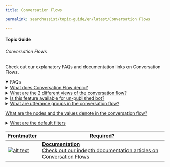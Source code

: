 ```yaml
---
title: Conversation Flows

permalink: searchassist/topic-guide/en/latest/Conversation Flows

---
```

#### Topic Guide
###### Conversation Flows


  Check out our explanatory FAQs and documentation links on Conversation Flows.


<details open>
  <summary>FAQs
  </summary>
  
   <a class="nested-accordian-link" target="_blank" href="https://developer.kore.ai/docs/bots/analyzing-your-bot/conversation-flow/">

  <details class="nested-details">
 
  <summary>What does Conversation Flow depic?
  </summary>

Conversation Flows is a visual representation of the user journeys. The user interactions with the virtual assistants are analyzed by the platform to  provide insights into the commonly used intents, paths traversed, and the drop-off points

  </details>
 </a>
 
   <a class="nested-accordian-link" target="_blank" href="https://developer.kore.ai/docs/bots/analyzing-your-bot/conversation-flow/">

  <details class="nested-details">
 
  <summary>What are the 2 different views of the conversation flow?
  </summary>
    
-   Intents Flow: This view provides an aggregated view of how each of the virtual assistant’s intents is executed. The intents are rolled up to the top- level, irrespective of what stage of a conversation they were initiated by the users. For example, intents invoked at the beginning of a conversation as well as any other stage during the conversation are all rolled up to the top level. This is the default view when you navigate to Conversation Flows. The View tasks by sessions toggle should be turned off to access this view.
-   Session Flow: This view provides the user journeys across the different intents in the order they were executed during a conversation session. Every flow starts with the intent used to initiate a conversation session and is followed by the other intents invoked in that session. Turn on the The View tasks by sessions toggle to access this view.
-   By default, the Intents Flow is presented along with the intents"


  </details>
 </a>
  
<a class="nested-accordian-link" target="_blank" href="https://developer.kore.ai/docs/bots/analyzing-your-bot/conversation-flow/">
 
  <details class="nested-details">
 
  <summary>Is this feature available for un-published bot?
  </summary>

   No this feature is only available for published bot

  </details>

</a>
  
  
  <a class="nested-accordian-link" target="_blank" href="https://developer.kore.ai/docs/bots/analyzing-your-bot/conversation-flow/">
 
  <details class="nested-details">
 
  <summary>What are utterance groups in the conversation flow?
  </summary>

Every flow starts with an utterance from the user that initiated the conversation and expands to show further interactions. These utterances are grouped based on their similarity, ignoring the stop words and values for entities.

  </details>

</a>
  
<a class="doc-link" target="_blank" href="https://developer.kore.ai/docs/bots/analyzing-your-bot/conversation-flow/">
 
  What are the nodes and the values denote in the conversation flow?

</a>
 

<a class="nested-accordian-link" target="_blank" href="https://developer.kore.ai/docs/bots/analyzing-your-bot/conversation-flow/">
 
  <details class="nested-details">
 
  <summary>What are the default filters
  </summary>

  Below are the default filter options:

  -   Date: 24 hours
  -   Session Type: Interactive Sessions
  -   Session Status: Closed Session

  </details>
 </a>

</details>


<a class="doc-link" target="_blank" href="https://developer.kore.ai/docs/bots/analyzing-your-bot/conversation-flow/">
 

| Frontmatter | Required? |
|-------------|-------------|
| ![alt text](images/docIcon.svg "Title") | **Documentation**  <br /> Check out our indepth documentation articles on Conversation Flows | 


</a>
